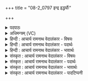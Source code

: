 +++
title = "08-2_0797 इन्द्र इद्धर्योः"

+++
<details><summary>पदपाठः</summary>

इ꣡न्द्रः꣢꣯। इत्। ह꣡र्योः꣢꣯। स꣡चा꣢꣯। सं꣡मि꣢꣯श्लः। सम्। मि꣣श्लः। आ꣢। व꣣चोयु꣡जा꣢। व꣣चः। यु꣡जा꣢꣯। इ꣡न्द्रः꣢꣯। व꣡ज्री꣢। हि꣣रण्य꣡यः꣢। ७९७।
</details>

<details><summary>अधिमन्त्रम् (VC)</summary>

- इन्द्रः
- मधुच्छन्दा वैश्वामित्रः
- गायत्री
- षड्जः
</details>

<details><summary>हिन्दी : आचार्य रामनाथ वेदालंकार - विषयः</summary>

द्वितीय ऋचा पूर्वार्चिक में ५९७ क्रमाङ्क पर परमात्मा के विषय में व्याख्यात हो चुकी है। यहाँ जीवात्मा का विषय कहते हैं।
</details>

<details><summary>हिन्दी : आचार्य रामनाथ वेदालंकार - पदार्थः</summary>

पदार्थान्वय -  (इन्द्रः इत्)देह का अधिष्ठाता जीवात्मा ही(वचोयुजा)कहते ही जुड़ जानेवाले(हर्योः)ज्ञानेन्द्रिय और कर्मेन्द्रिय रूप घोड़ों का(सचा)एक साथ(आ सम्मिश्लः)ज्ञान और कर्मों में जोड़नेवाला है।(इन्द्रः)वह जीवात्मा(वज्री)वाणी रूप वज्र का धारण करनेवाला और(हिरण्ययः)प्राणमय,ज्योतिर्मय,तथा कीर्तिमय है ॥२॥
</details>

<details><summary>हिन्दी : आचार्य रामनाथ वेदालंकार - भावार्थः</summary>

भावार्थ -  जिस जीवात्मा की प्रेरणा से ज्ञानेन्द्रियाँ और कर्मेन्द्रियाँ अपने-अपने व्यापारों में नियुक्त होती हैं,जो जीवात्मा वाणीरूप वज्र से कुतार्किकों के कुतर्कों का खण्डन करता है,जो प्राणों का अधिष्ठाता,तेजस्वी और यशस्वी है,उसे उद्बोधन देकर सब लोग अपने अभीष्टों को सिद्ध करें ॥२॥
</details>

<details><summary>संस्कृत : आचार्य रामनाथ वेदालंकार - विषयः</summary>

द्वितीया ऋक् पूर्वार्चिके ५९७ क्रमाङ्के परमात्मविषये व्याख्याता। अत्र जीवात्मविषय उच्यते।
</details>

<details><summary>संस्कृत : आचार्य रामनाथ वेदालंकार - पदार्थः</summary>

पदार्थान्वय -  (इन्द्रः इत्)देहाधिष्ठाता जीवात्मैव(वचोयुजा)वचोयुजोः वचनसमकालमेव युज्यमानयोः(हर्योः)ज्ञानेन्द्रियकर्मेन्द्रियरूपयोः अश्वयोः(सचा)सह,युगपत्(आ सम्मिश्लः)आ सम्मिश्रः,ज्ञानकर्मसु नियोक्ता विद्यते।(इन्द्रः)स जीवात्मा(वज्री)वाग्वज्रधरः।[वाग्घि वज्रः। ऐ० ब्रा० ४।१।] (हिरण्ययः)प्राणमयो ज्योतिर्मयो यशोमयो वा विद्यते।[प्राणो वै हिरण्यम्। श० ७।५।२।८। ज्योतिर्वै हिरण्यम्। तां० ब्रा० ६।६।१०,यशो वै हिरण्यम्। ऐ० ब्रा० ७।१८]॥२॥१
</details>

<details><summary>संस्कृत : आचार्य रामनाथ वेदालंकार - भावार्थः</summary>

भावार्थ -  यस्य जीवात्मनः प्रेरणया ज्ञानेन्द्रियाणि कर्मेन्द्रियाणि च स्वस्वव्यापारेषु नियुज्यन्ते,यो जीवात्मा वाग्वज्रेण कुतार्किकाणां कुतर्कान् खण्डयति,यः प्राणाधिष्ठाता तेजस्वी यशस्वी चास्ति तमुद्बोध्य सर्वे समीहितानि साध्नुवन्तु ॥२॥
</details>

<details><summary>संस्कृत : आचार्य रामनाथ वेदालंकार - पादटिप्पनी</summary>

टिप्पनी -   ३. ऋ० १।७।२, साम० ५९७, अथ० २०।३८।५, ४७।५, ७०।८। १. ऋग्भाष्ये दयानन्दर्षिर्मन्त्रमिमं वायुसूर्यपक्षे व्याचष्टे।
</details>